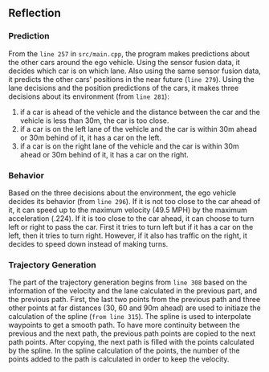 ## Reflection
### Prediction
From the `line 257` in `src/main.cpp`, the program makes predictions about the other cars around the ego vehicle. Using the sensor fusion data, it decides which car is on which lane. Also using the same sensor fusion data, it predicts the other cars' positions in the near future (`line 279`). Using the lane decisions and the position predictions of the cars, it makes three decisions about its environment (from `line 281`):
1. if a car is ahead of the vehicle and the distance between the car and the vehicle is less than 30m, the car is too close.
2. if a car is on the left lane of the vehicle and the car is within 30m ahead or 30m behind of it, it has a car on the left.
3. if a car is on the right lane of the vehicle and the car is within 30m ahead or 30m behind of it, it has a car on the right.

### Behavior
Based on the three decisions about the environment, the ego vehicle decides its behavior (from `line 296`). If it is not too close to the car ahead of it, it can speed up to the maximum velocity (49.5 MPH) by the maximum acceleration (.224). If it is too close to the car ahead, it can choose to turn left or right to pass the car. First it tries to turn left but if it has a car on the left, then it tries to turn right. However, if it also has traffic on the right, it decides to speed down instead of making turns.

### Trajectory Generation
The part of the trajectory generation begins from `line 308` based on the information of the velocity and the lane calculated in the previous part, and the previous path. First, the last two points from the previous path and three other points at far distances (30, 60 and 90m ahead) are used to initiaze the calculation of the spline (`from line 315`). The spline is used to interpolate waypoints to get a smooth path. To have more continuity between the previous and the next path, the previous path points are copied to the next path points. After copying, the next path is filled with the points calculated by the spline. In the spline calculation of the points, the number of the points added to the path is calculated in order to keep the velocity.
